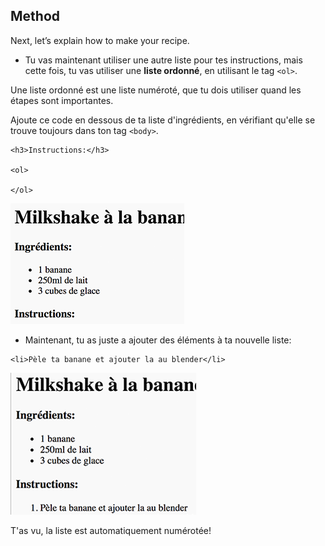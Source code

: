 ## Method

Next, let’s explain how to make your recipe.

+ Tu vas maintenant utiliser une autre liste pour tes instructions, mais cette fois, tu vas utiliser une __liste ordonné__, en utilisant le tag `<ol>`.

Une liste ordonné est une liste numéroté, que tu dois utiliser quand les étapes sont importantes.

Ajoute ce code en dessous de ta liste d'ingrédients, en vérifiant qu'elle se trouve toujours dans ton tag `<body>`.

```
<h3>Instructions:</h3>

<ol>

</ol>
```

![screenshot](images/recipe-method.png)

+ Maintenant, tu as juste a ajouter des éléments à ta nouvelle liste:

```
<li>Pèle ta banane et ajouter la au blender</li>
```

![screenshot](images/recipe-ol.png)

T'as vu, la liste est automatiquement numérotée!
